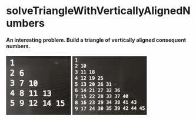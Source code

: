 # solveTriangleWithVerticallyAlignedNumbers

#### An interesting problem. Build a triangle of vertically aligned consequent numbers.
<div width=100% padding=2rem display=flex flex-wrap=wrap align-content=center>
  <img src="examples/exampleIMG_7989.JPG" width=35% padding=2rem>
  <img src="examples/exampleIMG_1859.JPG" width=40% padding=2rem>
</div>
